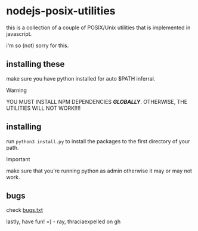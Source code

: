 # nodejs-posix-utilities
this is a collection of a couple of POSIX/Unix
utilities that is implemented in javascript.

i'm so (not) sorry for this.

## installing these
make sure you have python installed for auto
$PATH inferral.

> [!WARNING]
> YOU MUST INSTALL NPM DEPENDENCIES ***GLOBALLY***.
> OTHERWISE, THE UTILITIES WILL NOT WORK!!!!

## installing
run `python3 install.py` to install the packages to the first directory of your path.

> [!IMPORTANT]
> make sure that you're running python as admin otherwise it may or may not work.

## bugs
check [bugs.txt](bugs.txt)

lastly, have fun! =)
\- ray, thraciaexpelled on gh
